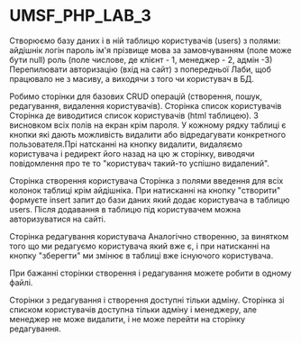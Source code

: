 # UMSF_PHP_LAB_3
Створюємо базу даних і в ній таблицю користувачів (users) з полями:
айдішнік
логін
пароль
ім'я
прізвище
мова за замовчуванням (поле може бути null)
роль (поле числове, де клієнт - 1, менеджер - 2, адмін -3)
Перепилювати авторизацію (вхід на сайт) з попередньої Лаби, щоб працювало не з масиву, а виходячи з того чи користувач в БД.

Робимо сторінки для базових CRUD операцій (створення, пошук, редагування, видалення користувачів).
Сторінка список користувачів
Сторінка де виводитися список користувачів (html таблицею). З висновком всіх полів на екран крім пароля. У кожному рядку таблиці є кнопки які дають можливість видалити або відредагувати конкретного пользователя.Прі натсканні на кнопку видалити, видаляємо користувача і редирект його назад на цю ж сторінку, виводячи повідомлення про те то "користувач такий-то успішно видалений".

Сторінка створення користувача
Сторінка з полями введення для всіх колонок таблиці крім айдішніка. При натисканні на кнопку "створити" формуєте insert запит до бази даних який додає користувача в таблицю users. Після додавання в таблицю під користувачем можна авторизуватися на сайті.

Сторінка редагування користувача
Аналогічно створенню, за винятком того що ми редагуємо користувача який вже є, і при натисканні на кнопку "зберегти" ми змінює в таблиці вже існуючого користувача.

При бажанні сторінки створення і редагування можете робити в одному файлі.

Сторінки з редагування і створення доступні тільки адміну. Сторінка зі списком користувачів доступна тільки адміну і менеджеру, але менеджер не може видалити, і не може перейти на сторінку редагування.
